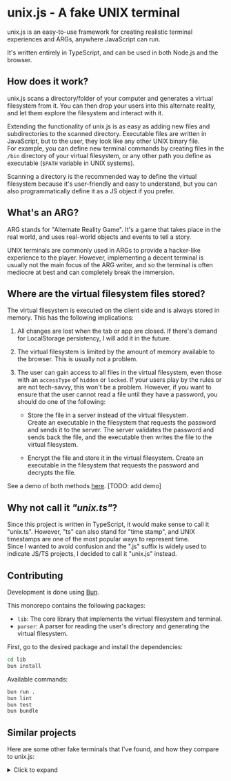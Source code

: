 # unix.js - A fake UNIX terminal

unix.js is an easy-to-use framework for creating realistic terminal experiences and ARGs, anywhere JavaScript can run.

It's written entirely in TypeScript, and can be used in both Node.js and the browser. 

## How does it work?

unix.js scans a directory/folder of your computer and generates a virtual filesystem from it. You can then drop your users into this alternate
reality, and let them explore the filesystem and interact with it.

Extending the functionality of unix.js is as easy as adding new files and subdirectories to the scanned directory.
Executable files are written in JavaScript, but to the user, they look like any other UNIX binary file.  
For example, you can define new terminal commands by creating files in the `/bin` directory of your virtual filesystem, or any other
path you define as executable (`$PATH` variable in UNIX systems).

Scanning a directory is the recommended way to define the virtual filesystem because it's user-friendly and easy to understand, but you can also programmatically define it as a JS object if you prefer.

## What's an ARG?

ARG stands for "Alternate Reality Game". It's a game that takes place in the real world, and uses real-world objects and events to tell a story.

UNIX terminals are commonly used in ARGs to provide a hacker-like experience to the player. However, implementing a decent terminal is usually
not the main focus of the ARG writer, and so the terminal is often mediocre at best and can completely break the immersion.

## Where are the virtual filesystem files stored?

The virtual filesystem is executed on the client side and is always stored in memory. This has the following implications:

1. All changes are lost when the tab or app are closed. If there's demand for LocalStorage persistency, I will add it in the future.

2. The virtual filesystem is limited by the amount of memory available to the browser. This is usually not a problem.

3. The user can gain access to all files in the virtual filesystem, even those with an `accessType` of `hidden` or `locked`. If your users play by the rules or are not tech-savvy, this won't be a problem. However, if you want to ensure that the user cannot read a file until they have a password, you should do one of the following:

    - Store the file in a server instead of the virtual filesystem.  
    Create an executable in the filesystem that requests the password and sends it to the server. The server validates the password and sends back the file, and the executable then writes the file to the virtual filesystem.

    - Encrypt the file and store it in the virtual filesystem. Create an executable in the filesystem that requests the password and decrypts the file.

See a demo of both methods [here](TODO). [TODO: add demo]


## Why not call it *"unix.ts"*?

Since this project is written in TypeScript, it would make sense to call it "unix.ts". However, "ts" can also stand for "time stamp", 
and UNIX timestamps are one of the most popular ways to represent time.  
Since I wanted to avoid confusion and the ".js" suffix is widely used to indicate JS/TS projects, I decided to call it "unix.js" instead.


## Contributing

Development is done using [Bun](https://bun.sh/).

This monorepo contains the following packages:

- `lib`: The core library that implements the virtual filesystem and terminal.
- `parser`: A parser for reading the user's directory and generating the virtual filesystem.

First, go to the desired package and install the dependencies:

```bash
cd lib
bun install
```

Available commands:

```bash
bun run .
bun lint
bun test
bun bundle
```


## Similar projects

Here are some other fake terminals that I've found, and how they compare to unix.js:

<details>
<summary>Click to expand</summary>

- unix.js
  - The goal is to be a realistic UNIX experience, but full POSIX support is **not** a goal.
  - Extensible (file-based or programmatically)
  - Open source
  - Typed with TypeScript
  - Still in early development

- [JS/UIX](https://www.masswerk.at/jsuix/)
  - Very good UNIX clone (better than unix.js)
  - Old project (from at least 2003)
  - Not extensible
  - Not open source
  - Not typed (plain JavaScript)

- [jquery.terminal](https://github.com/jcubic/jquery.terminal)
  - Good terminal user experience
  - Actively maintained
  - Implements only the terminal functionality, not a UNIX filesystem
  - Extensible by defining new commands (it's up to the developer to implement the logic)
  - Open source
  - Not typed (plain JavaScript)

- [Terminal Temple](https://www.terminaltemple.com/)
  - Acceptable UNIX clone (similar or slightly worse than unix.js)
  - Recent project (from 2023)
  - Not extensible
  - Not open source
  - Typed with TypeScript

- [termly.js](https://simonecorsi.github.io/termly.js)
  - Simple UNIX clone with a few commands and a rudimentary filesystem
  - Not actively maintained (last commit from 2017, archived since 2021)
  - Extensible (programatically)
  - Open source
  - Not typed (plain JavaScript)

- [fake-linux-terminal](https://github.com/jcubic/fake-linux-terminal)
  - Simple UNIX clone with a few commands and a rudimentary filesystem
  - Not extensible
  - Open source
  - Not typed (plain JavaScript)

If you know of any other similar projects, please let me know by opening an issue or a pull request!

</details>
